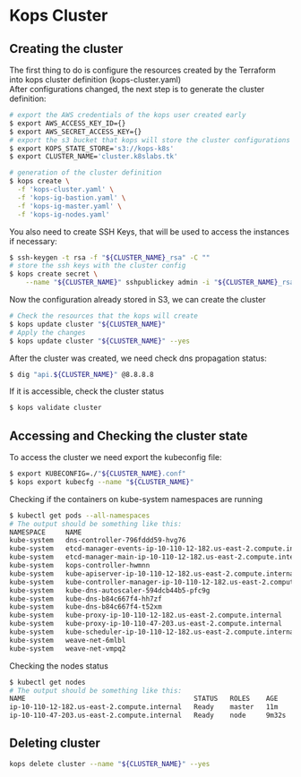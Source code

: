 # Kops Cluster

## Creating the cluster
The first thing to do is configure the resources created by the Terraform into kops cluster definition (kops-cluster.yaml)   
After configurations changed, the next step is to generate the cluster definition:
```bash
# export the AWS credentials of the kops user created early
$ export AWS_ACCESS_KEY_ID={}
$ export AWS_SECRET_ACCESS_KEY={}
# export the s3 bucket that kops will store the cluster configurations
$ export KOPS_STATE_STORE='s3://kops-k8s'
$ export CLUSTER_NAME='cluster.k8slabs.tk'

# generation of the cluster definition
$ kops create \
  -f 'kops-cluster.yaml' \
  -f 'kops-ig-bastion.yaml' \
  -f 'kops-ig-master.yaml' \
  -f 'kops-ig-nodes.yaml'
```
You also need to create SSH Keys, that will be used to access the instances if necessary:
```bash
$ ssh-keygen -t rsa -f "${CLUSTER_NAME}_rsa" -C ""
# store the ssh keys with the cluster config
$ kops create secret \
    --name "${CLUSTER_NAME}" sshpublickey admin -i "${CLUSTER_NAME}_rsa.pub"
```
Now the configuration already stored in S3, we can create the cluster
```bash
# Check the resources that the kops will create
$ kops update cluster "${CLUSTER_NAME}"
# Apply the changes
$ kops update cluster "${CLUSTER_NAME}" --yes
```
After the cluster was created, we need check dns propagation status:
```bash
$ dig "api.${CLUSTER_NAME}" @8.8.8.8
```
If it is accessible, check the cluster status
```bash
$ kops validate cluster
```

## Accessing and Checking the cluster state

To access the cluster we need export the kubeconfig file:
```bash
$ export KUBECONFIG=./"${CLUSTER_NAME}.conf"
$ kops export kubecfg --name "${CLUSTER_NAME}"
```
Checking if the containers on kube-system namespaces are running
```bash
$ kubectl get pods --all-namespaces
# The output should be something like this:
NAMESPACE     NAME                                                                  READY   STATUS    RESTARTS   AGE
kube-system   dns-controller-796fddd59-hvg76                                        1/1     Running   0          9m36s
kube-system   etcd-manager-events-ip-10-110-12-182.us-east-2.compute.internal       1/1     Running   0          9m59s
kube-system   etcd-manager-main-ip-10-110-12-182.us-east-2.compute.internal         1/1     Running   0          8m57s
kube-system   kops-controller-hwmnn                                                 1/1     Running   0          9m21s
kube-system   kube-apiserver-ip-10-110-12-182.us-east-2.compute.internal            1/1     Running   2          8m56s
kube-system   kube-controller-manager-ip-10-110-12-182.us-east-2.compute.internal   1/1     Running   0          9m50s
kube-system   kube-dns-autoscaler-594dcb44b5-pfc9g                                  1/1     Running   0          9m40s
kube-system   kube-dns-b84c667f4-hh7zf                                              3/3     Running   0          6m21s
kube-system   kube-dns-b84c667f4-t52xm                                              3/3     Running   0          9m40s
kube-system   kube-proxy-ip-10-110-12-182.us-east-2.compute.internal                1/1     Running   0          9m14s
kube-system   kube-proxy-ip-10-110-47-203.us-east-2.compute.internal                1/1     Running   0          7m32s
kube-system   kube-scheduler-ip-10-110-12-182.us-east-2.compute.internal            1/1     Running   0          9m30s
kube-system   weave-net-6mlbl                                                       2/2     Running   0          8m17s
kube-system   weave-net-vmpq2                                                       2/2     Running   0          9m36s
```
Checking the nodes status
```bash
$ kubectl get nodes
# The output should be something like this:
NAME                                          STATUS   ROLES    AGE     VERSION
ip-10-110-12-182.us-east-2.compute.internal   Ready    master   11m     v1.16.8
ip-10-110-47-203.us-east-2.compute.internal   Ready    node     9m32s   v1.16.8
```

## Deleting cluster

```bash
kops delete cluster --name "${CLUSTER_NAME}" --yes
```